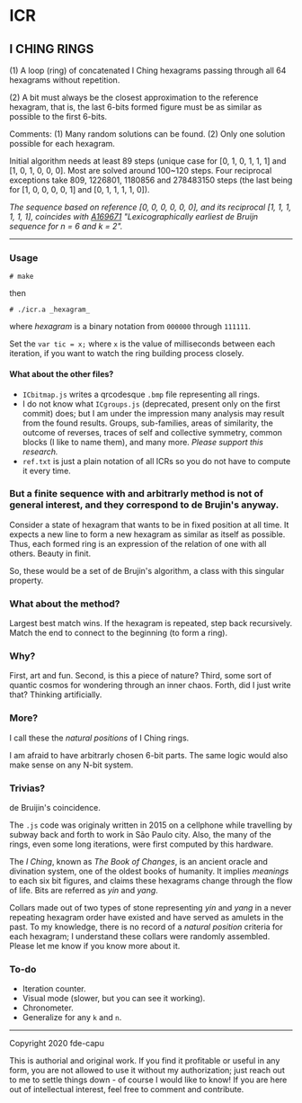 # ICR
## I CHING RINGS

(1) A loop (ring) of concatenated I Ching hexagrams passing through all 64 hexagrams without repetition.

(2) A bit must always be the closest approximation to the reference hexagram, that is, the last 6-bits formed figure must be as similar as possible to the first 6-bits.

Comments: (1) Many random solutions can be found. (2) Only one solution possible for each hexagram.

Initial algorithm needs at least 89 steps (unique case for [0, 1, 0, 1, 1, 1] and [1, 0, 1, 0, 0, 0]. Most are solved around 100~120 steps. Four reciprocal exceptions take 809, 1226801, 1180856 and 278483150 steps (the last being for [1, 0, 0, 0, 0, 1] and [0, 1, 1, 1, 1, 0]).

*The sequence based on reference [0, 0, 0, 0, 0, 0], and its reciprocal [1, 1, 1, 1, 1, 1], coincides with [A169671](https://oeis.org/A169671) "Lexicographically earliest de Bruijn sequence for n = 6 and k = 2".*

---

### Usage

`# make`

then

`# ./icr.a _hexagram_`

where _hexagram_ is a binary notation from `000000` through `111111`.

Set the `var tic = x;` where `x` is the value of milliseconds between each iteration, if you want to watch the ring building process closely.

#### What about the other files?

- `ICbitmap.js` writes a qrcodesque `.bmp` file representing all rings.
- I do not know what `ICgroups.js` (deprecated, present only on the first commit) does; but I am under the impression many analysis may result from the found results. Groups, sub-families, areas of similarity, the outcome of reverses, traces of self and collective symmetry, common blocks (I like to name them), and many more. *Please support this research.*
- `ref.txt` is just a plain notation of all ICRs so you do not have to compute it every time.

### But a finite sequence with and arbitrarly method is not of general interest, and they correspond to de Brujin's anyway.

Consider a state of hexagram that wants to be in fixed position at all time. It expects a new line to form a new hexagram as similar as itself as possible. Thus, each formed ring is an expression of the relation of one with all others. Beauty in finit.

So, these would be a set of de Brujin's algorithm, a class with this singular property.

### What about the method?

Largest best match wins. If the hexagram is repeated, step back recursively. Match the end to connect to the beginning (to form a ring).

### Why?

First, art and fun. Second, is this a piece of nature? Third, some sort of quantic cosmos for wondering through an inner chaos. Forth, did I just write that? Thinking artificially.

### More?

I call these the *natural positions* of I Ching rings.

I am afraid to have arbitrarly chosen 6-bit parts. The same logic would also make sense on any N-bit system.

### Trivias?

de Bruijin's coincidence.

The `.js` code was originaly written in 2015 on a cellphone while travelling by subway back and forth to work in São Paulo city. Also, the many of the rings, even some long iterations, were first computed by this hardware.

The _I Ching_, known as _The Book of Changes_, is an ancient oracle and divination system, one of the oldest books of humanity. It implies *meanings* to each six bit figures, and claims these hexagrams change through the flow of life. Bits are referred as *yin* and *yang*.

Collars made out of two types of stone representing *yin* and *yang* in a never repeating hexagram order have existed and have served as amulets in the past. To my knowledge, there is no record of a *natural position* criteria for each hexagram; I understand these collars were randomly assembled. Please let me know if you know more about it.

### To-do

- Iteration counter.
- Visual mode (slower, but you can see it working).
- Chronometer.
- Generalize for any `k` and `n`.

---

Copyright 2020 fde-capu

This is authorial and original work. If you find it profitable or useful in any form, you are not allowed to use it without my authorization; just reach out to me to settle things down - of course I would like to know! If you are here out of intellectual interest, feel free to comment and contribute.
